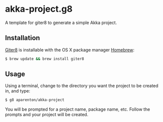 akka-project.g8
===============

A template for giter8 to generate a simple Akka project.

## Installation

[Giter8](https://github.com/foundweekends/giter8) is installable with the OS X package manager [Homebrew](http://brew.sh/):

```bash
$ brew update && brew install giter8
```

## Usage

Using a terminal, change to the directory you want the project to be created in, and type:

```bash
$ g8 aparenton/akka-project
```

You will be prompted for a project name, package name, etc. Follow the prompts and your project will be created.
